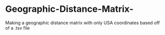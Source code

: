 # Geographic-Distance-Matrix-
Making a geographic distance matrix with only USA coordinates based off of a .tsv file 
